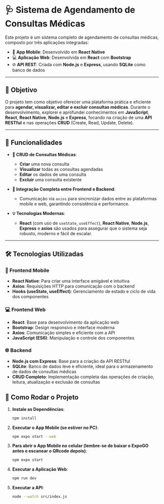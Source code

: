 # 🩺 Sistema de Agendamento de Consultas Médicas 

Este projeto é um sistema completo de agendamento de consultas médicas, composto por três aplicações integradas:

- 📱 **App Mobile**: Desenvolvido em **React Native**
- 💻 **Aplicação Web**: Desenvolvida em **React** com **Bootstrap**
- 🌐 **API REST**: Criada com **Node.js** e **Express**, usando **SQLite** como banco de dados

---

## 🎯 Objetivo

O projeto tem como objetivo oferecer uma plataforma prática e eficiente para **agendar, visualizar, editar e excluir consultas médicas**. Durante o desenvolvimento, explorei e aprofundei conhecimentos em **JavaScript**, **React**, **React Native**, **Node.js** e **Express**, focando na criação de uma **API RESTful** e nas operações **CRUD** (Create, Read, Update, Delete).

---

## 🚀 Funcionalidades

- **📅 CRUD de Consultas Médicas**:
  - **Criar** uma nova consulta
  - **Visualizar** todas as consultas agendadas
  - **Editar** os dados de uma consulta
  - **Excluir** uma consulta existente

- **🔗 Integração Completa entre Frontend e Backend**:
  - Comunicação via `axios` para sincronizar dados entre as plataformas mobile e web, garantindo consistência e performance.

- **💡 Tecnologias Modernas**:
  - **React** (com uso de `useState`, `useEffect`), **React Native**, **Node.js**, **Express** e **axios** são usados para assegurar que o sistema seja robusto, moderno e fácil de escalar.

---

## 🛠️ Tecnologias Utilizadas

### 📱 Frontend Mobile
- **React Native**: Para criar uma interface amigável e intuitiva
- **Axios**: Requisições HTTP para comunicação com o backend
- **Hooks (useState, useEffect)**: Gerenciamento de estado e ciclo de vida dos componentes

### 💻 Frontend Web
- **React**: Base para desenvolvimento da aplicação web
- **Bootstrap**: Design responsivo e interface moderna
- **Axios**: Comunicação simples e eficiente com a API
- **JavaScript (ES6)**: Manipulação e controle dos componentes

### 🌐 Backend
- **Node.js com Express**: Base para a criação da API RESTful
- **SQLite**: Banco de dados leve e eficiente, ideal para o armazenamento de dados de consultas médicas
- **CRUD Completo**: Implementação completa das operações de criação, leitura, atualização e exclusão de consultas

## 🚀 Como Rodar o Projeto
1. **Instale as Dependências**:
   ```bash
   npm install
2. **Executar o App Mobile (se estiver no PC)**:
   ```bash
   npm expo start --web
3. **Para abrir o App Mobile no celular (lembre-se de baixar o ExpoGO antes e escanear o QRcode depois)**:
   ```bash
   npm expo start
4. **Executar a Aplicação Web**:
   ```bash
   npm run dev
5. **Executar a API**:
   ```bash
   node --watch src/index.js


